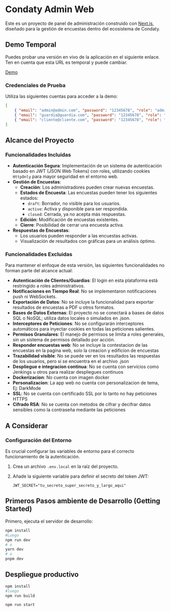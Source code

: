# Condaty Admin Web

Este es un proyecto de panel de administración construido con [Next.js](https://nextjs.org), diseñado para la gestión de encuestas dentro del ecosistema de Condaty.
## Demo Temporal

Puedes probar una versión en vivo de la aplicación en el siguiente enlace. Ten en cuenta que esta URL es temporal y puede cambiar.

[Demo](https://74f128f1c568.ngrok-free.app/)

### Credenciales de Prueba

Utiliza las siguientes cuentas para acceder a la demo:

```json
[
    { "email": "admin@admin.com", "password": "12345678", "role": "admin" },
    { "email": "guardia@guardia.com", "password": "12345678", "role": "guard" },
    { "email": "cliente@cliente.com", "password": "12345678", "role": "resident" }
]
```

## Alcance del Proyecto

### Funcionalidades Incluidas

-   **Autenticación Segura**: Implementación de un sistema de autenticación basado en JWT (JSON Web Tokens) con roles, utilizando cookies `HttpOnly` para mayor seguridad en el entorno web.
-   **Gestión de Encuestas**:
    -   **Creación**: Los administradores pueden crear nuevas encuestas.
    -   **Estados de Encuesta**: Las encuestas pueden tener los siguientes estados:
        -   `draft`: Borrador, no visible para los usuarios.
        -   `active`: Activa y disponible para ser respondida.
        -   `closed`: Cerrada, ya no acepta más respuestas.
    -   **Edición**: Modificación de encuestas existentes.
    -   **Cierre**: Posibilidad de cerrar una encuesta activa.
-   **Respuestas de Encuestas**:
    -   Los usuarios pueden responder a las encuestas activas.
    -   Visualización de resultados con gráficas para un análisis óptimo.

### Funcionalidades Excluidas

Para mantener el enfoque de esta versión, las siguientes funcionalidades no forman parte del alcance actual:

-   **Autenticación de Clientes/Guardias**: El login en esta plataforma está restringido a roles administrativos.
-   **Notificaciones en Tiempo Real**: No se implementaron notificaciones push ni WebSockets.
-   **Exportación de Datos**: No se incluye la funcionalidad para exportar resultados de encuestas a PDF u otros formatos.
-   **Bases de Datos Externas**: El proyecto no se conectará a bases de datos SQL o NoSQL; utiliza datos locales o simulados en .json.
-   **Interceptores de Peticiones**: No se configurarán interceptores automáticos para inyectar cookies en todas las peticiones salientes.
-   **Permisos Granulares**: El manejo de permisos se limita a roles generales, sin un sistema de permisos detallado por acción.
-   **Responder encuestas web**: No se incluye la contestacion de las encuestas en la pagina web, solo la creacion y edificion de encuestas 
-   **Trazabilidad visible**: No se puede ver en los resultados las respuestas de los usuarios, pero si se encuentra en el archivo .json
-   **Despliegue e integracion continua**: No se cuenta con servicios como Jenkings u otros para realizar despliegues continuos
-   **Dockerizacion**: No cuenta con imagen docker
-   **Personalizacion**: La app web no cuenta con personalizacion de tema, Ej: DarkMode
-   **SSL**: No se cuenta con certificado SSL por lo tanto no hay peticiones HTTPS
-   **Cifrado RSA**: No se cuenta con metodos de cifrar y decifrar datos sensibles como la contraseña mediante las peticiones
## A Considerar

### Configuración del Entorno

Es crucial configurar las variables de entorno para el correcto funcionamiento de la autenticación.

1.  Crea un archivo `.env.local` en la raíz del proyecto.
2.  Añade la siguiente variable para definir el secreto del token JWT:

    ```env
    JWT_SECRET="tu_secreto_super_secreto_y_largo_aqui"
    ```

## Primeros Pasos ambiente de Desarrollo (Getting Started)

Primero, ejecuta el servidor de desarrollo:

```bash
npm install
#Luego
npm run dev
# o
yarn dev
# o
pnpm dev
```

## Despliegue productivo
```bash
npm install
#luego
npm run build

npm run start